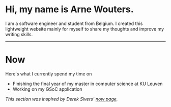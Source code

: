 # Hi, my name is Arne Wouters.

I am a software engineer and student from Belgium.
I created this lightweight website mainly for myself
to share my thoughts and improve my writing skills.

---

# Now

Here's what I currently spend my time on
- Finishing the final year of my master in computer science at KU Leuven
- Working on my GSoC application

*This section was inspired by Derek Sivers’ [now page](https://nownownow.com/about).*

